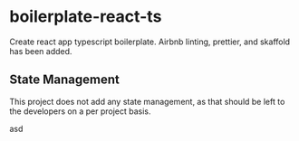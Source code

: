 # boilerplate-react-ts
Create react app typescript boilerplate. Airbnb linting, prettier, and skaffold has been added.

## State Management
 This project does not add any state management, as that should be left to the developers on a per project basis.

asd
